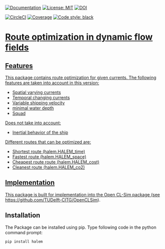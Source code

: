 [ ![Documentation](https://img.shields.io/badge/sphinx-documentation-informational.svg)](https://halem.readthedocs.io)
[ ![License: MIT](https://img.shields.io/badge/License-MIT-informational.svg)](https://github.com/TUDelft-CITG/HALEM/blob/master/LICENSE.txt)
[ ![DOI](https://zenodo.org/badge/184024759.svg)](https://zenodo.org/badge/latestdoi/184024759)

[ ![CircleCI](https://circleci.com/gh/TUDelft-CITG/HALEM.svg?style=svg&circle-token=64796bff34a56507bad599a6cec980b7b8be0bb9)](https://circleci.com/gh/TUDelft-CITG/HALEM)
[ ![Coverage](https://oedm.vanoord.com/proxy/circleci_no_redirect/github/TUDelft-CITG/HALEM/master/latest/ddf5d3b409fbb3e3aa368be6b0b0907c53c40a87/tmp/artifacts/coverage.svg)](https://oedm.vanoord.com/proxy/circleci_no_redirect/github/TUDelft-CITG/HALEM/master/latest/ddf5d3b409fbb3e3aa368be6b0b0907c53c40a87/tmp/artifacts/index.html)
<a href="https://github.com/psf/black"><img alt="Code style: black" src="https://img.shields.io/badge/code%20style-black-000000.svg">

Route optimization in dynamic flow fields
====================================

## Features
This package contains route optimization for given currents. The following features are taken into account in this version:
* Spatial varying currents
* Temporal changing currents
* Variable shipping velocity
* minimal water depth
* Squad

Does not take into account:
* Inertial behavior of the ship

Different routes that can be optimized are:
* Shortest route (halem.HALEM_time)
* Fastest route (halem.HALEM_space)
* Cheapest route route (halem.HALEM_cost)
* Cleanest route (halem.HALEM_co2)

## Implementation
This package is built for implementation into the Open CL-Sim package (see https://github.com/TUDelft-CITG/OpenCLSim). 


## Installation
The Package can be installed using pip. Type following code in the python command prompt:

``` bash
pip install halem
```
